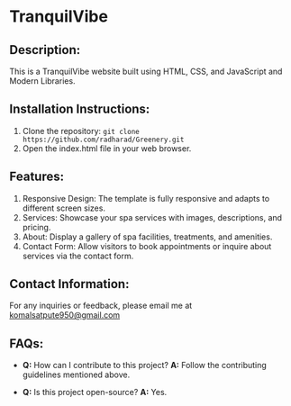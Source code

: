 # TranquilVibe

## Description:
This is a TranquilVibe website built using HTML, CSS, and JavaScript and Modern Libraries.

## Installation Instructions:
1. Clone the repository: `git clone https://github.com/radharad/Greenery.git `
2. Open the index.html file in your web browser.

## Features:
1. Responsive Design:
    The template is fully responsive and adapts to different screen sizes.
2. Services:
    Showcase your spa services with images, descriptions, and pricing.
3. About:
    Display a gallery of spa facilities, treatments, and amenities.
4. Contact Form:
    Allow visitors to book appointments or inquire about services via the contact form.

## Contact Information:
For any inquiries or feedback, please email me at komalsatpute950@gmail.com

## FAQs:
- **Q:** How can I contribute to this project?
  **A:** Follow the contributing guidelines mentioned above.

- **Q:** Is this project open-source?
  **A:** Yes.
